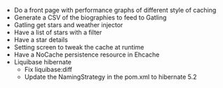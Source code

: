 * Do a front page with performance graphs of different style of caching
* Generate a CSV of the biographies to feed to Gatling
* Gatling get stars and weather injector
* Have a list of stars with a filter
* Have a star details
* Setting screen to tweak the cache at runtime
* Have a NoCache persistence resource in Ehcache
* Liquibase hibernate
  * Fix liquibase:diff
  * Update the NamingStrategy in the pom.xml to hibernate 5.2
